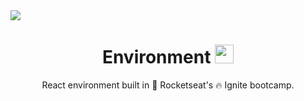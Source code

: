 <img src="https://i.imgur.com/1wf1CnU.png" />

<h1 align="center">Environment <img width="30px" src="https://cdn4.iconfinder.com/data/icons/logos-3/600/React.js_logo-512.png" /></h1>

<p align="center">React environment built in 🚀 Rocketseat's 🔥 Ignite bootcamp.</p>
